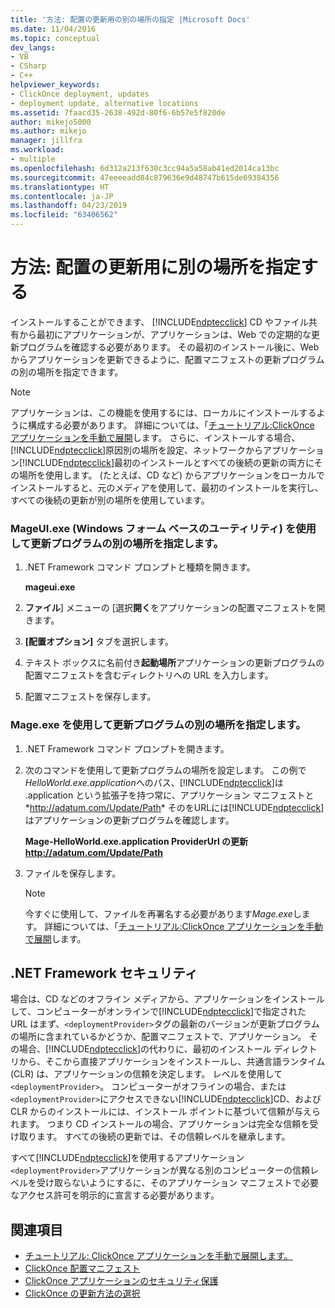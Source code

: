 ```yaml
---
title: '方法: 配置の更新用の別の場所の指定 |Microsoft Docs'
ms.date: 11/04/2016
ms.topic: conceptual
dev_langs:
- VB
- CSharp
- C++
helpviewer_keywords:
- ClickOnce deployment, updates
- deployment update, alternative locations
ms.assetid: 7faacd35-2638-492d-80f6-6b57e5f820de
author: mikejo5000
ms.author: mikejo
manager: jillfra
ms.workload:
- multiple
ms.openlocfilehash: 6d312a213f630c3cc94a5a58ab41ed2014ca13bc
ms.sourcegitcommit: 47eeeeadd84c879636e9d48747b615de69384356
ms.translationtype: HT
ms.contentlocale: ja-JP
ms.lasthandoff: 04/23/2019
ms.locfileid: "63406562"
---
```

# <a name="how-to-specify-an-alternate-location-for-deployment-updates"></a>方法: 配置の更新用に別の場所を指定する
インストールすることができます、 [!INCLUDE[ndptecclick](../deployment/includes/ndptecclick_md.md)] CD やファイル共有から最初にアプリケーションが、アプリケーションは、Web での定期的な更新プログラムを確認する必要があります。 その最初のインストール後に、Web からアプリケーションを更新できるように、配置マニフェストの更新プログラムの別の場所を指定できます。

> [!NOTE]
> アプリケーションは、この機能を使用するには、ローカルにインストールするように構成する必要があります。 詳細については、「[チュートリアル:ClickOnce アプリケーションを手動で展開](../deployment/walkthrough-manually-deploying-a-clickonce-application.md)します。 さらに、インストールする場合、[!INCLUDE[ndptecclick](../deployment/includes/ndptecclick_md.md)]原因別の場所を設定、ネットワークからアプリケーション[!INCLUDE[ndptecclick](../deployment/includes/ndptecclick_md.md)]最初のインストールとすべての後続の更新の両方にその場所を使用します。 (たとえば、CD など) からアプリケーションをローカルでインストールすると、元のメディアを使用して、最初のインストールを実行し、すべての後続の更新が別の場所を使用しています。

### <a name="specify-an-alternate-location-for-updates-by-using-mageuiexe-windows-forms-based-utility"></a>MageUI.exe (Windows フォーム ベースのユーティリティ) を使用して更新プログラムの別の場所を指定します。

1. .NET Framework コマンド プロンプトと種類を開きます。

     **mageui.exe**

2. **ファイル**] メニューの [選択**開く**をアプリケーションの配置マニフェストを開きます。

3. **[配置オプション]** タブを選択します。

4. テキスト ボックスに名前付き**起動場所**アプリケーションの更新プログラムの配置マニフェストを含むディレクトリへの URL を入力します。

5. 配置マニフェストを保存します。

### <a name="specify-an-alternate-location-for-updates-by-using-mageexe"></a>Mage.exe を使用して更新プログラムの別の場所を指定します。

1. .NET Framework コマンド プロンプトを開きます。

2. 次のコマンドを使用して更新プログラムの場所を設定します。 この例で*HelloWorld.exe.application*へのパス、[!INCLUDE[ndptecclick](../deployment/includes/ndptecclick_md.md)]は .application という拡張子を持つ常に、アプリケーション マニフェストと*<http://adatum.com/Update/Path>* そのをURLには[!INCLUDE[ndptecclick](../deployment/includes/ndptecclick_md.md)]はアプリケーションの更新プログラムを確認します。

    **Mage-HelloWorld.exe.application ProviderUrl の更新 http://adatum.com/Update/Path**

3. ファイルを保存します。

   > [!NOTE]
   > 今すぐに使用して、ファイルを再署名する必要があります*Mage.exe*します。 詳細については、「[チュートリアル:ClickOnce アプリケーションを手動で展開](../deployment/walkthrough-manually-deploying-a-clickonce-application.md)します。

## <a name="net-framework-security"></a>.NET Framework セキュリティ
 場合は、CD などのオフライン メディアから、アプリケーションをインストールして、コンピューターがオンラインで[!INCLUDE[ndptecclick](../deployment/includes/ndptecclick_md.md)]で指定された URL はまず、`<deploymentProvider>`タグの最新のバージョンが更新プログラムの場所に含まれているかどうか、配置マニフェストで、アプリケーション。 その場合、[!INCLUDE[ndptecclick](../deployment/includes/ndptecclick_md.md)]の代わりに、最初のインストール ディレクトリから、そこから直接アプリケーションをインストールし、共通言語ランタイム (CLR) は、アプリケーションの信頼を決定します。 レベルを使用して`<deploymentProvider>`。 コンピューターがオフラインの場合、または`<deploymentProvider>`にアクセスできない[!INCLUDE[ndptecclick](../deployment/includes/ndptecclick_md.md)]CD、および CLR からのインストールには、インストール ポイントに基づいて信頼が与えられます。 つまり CD インストールの場合、アプリケーションは完全な信頼を受け取ります。 すべての後続の更新では、その信頼レベルを継承します。

 すべて[!INCLUDE[ndptecclick](../deployment/includes/ndptecclick_md.md)]を使用するアプリケーション`<deploymentProvider>`アプリケーションが異なる別のコンピューターの信頼レベルを受け取らないようにするに、そのアプリケーション マニフェストで必要なアクセス許可を明示的に宣言する必要があります。

## <a name="see-also"></a>関連項目
- [チュートリアル: ClickOnce アプリケーションを手動で展開します。](../deployment/walkthrough-manually-deploying-a-clickonce-application.md)
- [ClickOnce 配置マニフェスト](../deployment/clickonce-deployment-manifest.md)
- [ClickOnce アプリケーションのセキュリティ保護](../deployment/securing-clickonce-applications.md)
- [ClickOnce の更新方法の選択](../deployment/choosing-a-clickonce-update-strategy.md)